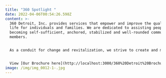 ```yaml
---
title: "360 Spotlight "
date: 2022-04-06T00:54:26.598Z
content: >-
  360 Detroit, Inc. provides services that empower and improve the quality of
  life for individuals and families. We are dedicated to assisting people in
  becoming self-sufficient, anchored, stabilized and well-rounded community
  members.


  As a conduit for change and revitalization, we strive to create and maintain viable, safe communities within Detroit.


  View [Our Brochure here](http://localhost:3000/360%20Detroit%20Brochure.pdf)!
image: /img/img_0012-1-.jpg
---
```

